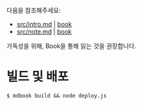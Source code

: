 다음을 참조해주세요:

* [src/intro.md](src/intro.md) | [book](https://ky0422.github.io/intermediate/intro.html)
* [src/note.md](src/note.md) | [book](https://ky0422.github.io/intermediate/note.html)

가독성을 위해, Book을 통해 읽는 것을 권장합니다.

# 빌드 및 배포

```console
$ mdbook build && node deploy.js
```
